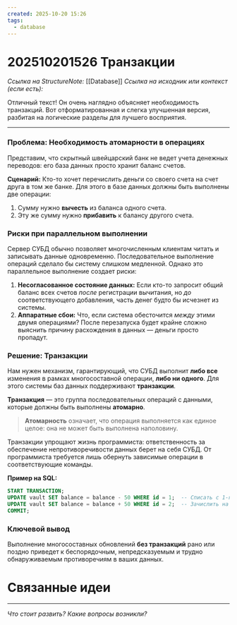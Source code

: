 ```yaml
---
created: 2025-10-20 15:26
tags:
  - database
---
```

# 202510201526 Транзакции

*Ссылка на StructureNote:* [[Database]]
*Ссылка на исходник или контекст (если есть):* 

Отличный текст! Он очень наглядно объясняет необходимость транзакций. Вот отформатированная и слегка улучшенная версия, разбитая на логические разделы для лучшего восприятия.

---

### **Проблема: Необходимость атомарности в операциях**

Представим, что скрытный швейцарский банк не ведет учета денежных переводов: его база данных просто хранит баланс счетов.

**Сценарий:** Кто-то хочет перечислить деньги со своего счета на счет друга в том же банке. Для этого в базе данных должны быть выполнены две операции:
1.  Сумму нужно **вычесть** из баланса одного счета.
2.  Эту же сумму нужно **прибавить** к балансу другого счета.

### **Риски при параллельном выполнении**

Сервер СУБД обычно позволяет многочисленным клиентам читать и записывать данные одновременно. Последовательное выполнение операций сделало бы систему слишком медленной. Однако это параллельное выполнение создает риски:

1.  **Несогласованное состояние данных:** Если кто-то запросит общий баланс всех счетов *после* регистрации вычитания, но *до* соответствующего добавления, часть денег будто бы исчезнет из системы.
2.  **Аппаратные сбои:** Что, если система обесточится *между* этими двумя операциями? После перезапуска будет крайне сложно выяснить причину расхождения в данных — деньги просто пропадут.

### **Решение: Транзакции**

Нам нужен механизм, гарантирующий, что СУБД выполнит **либо все** изменения в рамках многосоставной операции, **либо ни одного**. Для этого системы баз данных поддерживают **транзакции**.

**Транзакция** — это группа последовательных операций с данными, которые должны быть выполнены **атомарно**.

> **Атомарность** означает, что операция выполняется как единое целое: она не может быть выполнена наполовину.

Транзакции упрощают жизнь программиста: ответственность за обеспечение непротиворечивости данных берет на себя СУБД. От программиста требуется лишь обернуть зависимые операции в соответствующие команды.

**Пример на SQL:**

```sql
START TRANSACTION;
UPDATE vault SET balance = balance - 50 WHERE id = 1;  -- Списать с 1-го счета
UPDATE vault SET balance = balance + 50 WHERE id = 2;  -- Зачислить на 2-й счет
COMMIT;
```

### **Ключевой вывод**

Выполнение многосоставных обновлений **без транзакций** рано или поздно приведет к беспорядочным, непредсказуемым и трудно обнаруживаемым противоречиям в ваших данных.

# Связанные идеи

---

*Что стоит развить? Какие вопросы возникли?*
